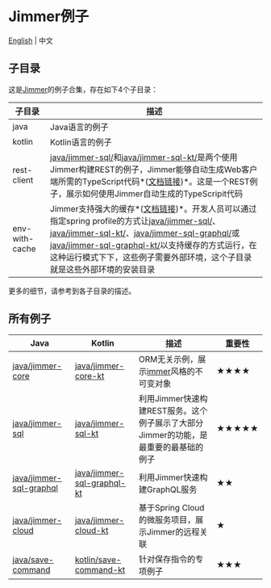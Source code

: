 # Jimmer例子

[English](./) | 中文

## 子目录

这是[Jimmer](https://github.com/babyfish-ct/jimmer)的例子合集，存在如下4个子目录：

|子目录|描述|
|---|---|
|java|Java语言的例子|
|kotlin|Kotlin语言的例子|
|rest-client|[java/jimmer-sql/](./kotlin/jimmer-sql/)和[java/jimmer-sql-kt/](./kotlin/jimmer-sql-kt/)是两个使用Jimmer构建REST的例子，Jimmer能够自动生成Web客户端所需的TypeScript代码*([文档链接](https://babyfish-ct.gitee.io/jimmer-doc/docs/client/))*。这是一个REST例子，展示如何使用Jimmer自动生成的TypeScripit代码|
|env-with-cache|Jimmer支持强大的缓存*([文档链接](https://babyfish-ct.gitee.io/jimmer-doc/docs/cache/))*。开发人员可以通过指定spring profile的方式让[java/jimmer-sql/](./kotlin/jimmer-sql/)、[java/jimmer-sql-kt/](./kotlin/jimmer-sql-kt/)、[java/jimmer-sql-graphql/](./kotlin/jimmer-sql-graphql/)或[java/jimmer-sql-graphql-kt/](./kotlin/jimmer-sql-graphql-kt/)以支持缓存的方式运行，在这种运行模式下下，这些例子需要外部环境，这个子目录就是这些外部环境的安装目录|

更多的细节，请参考到各子目录的描述。

## 所有例子

<table>
    <thead>
        <th>Java</th>
        <th>Kotlin</th>
        <th>描述</th>
        <th>重要性</th>
    </thead>
    <tbody>
        <tr>
            <td><a href="https://github.com/babyfish-ct/jimmer-examples/tree/main/java/jimmer-core">java/jimmer-core</a></td>
            <td><a href="https://github.com/babyfish-ct/jimmer-examples/tree/main/kotlin/jimmer-core-kt">java/jimmer-core-kt</a></td>
            <td>ORM无关示例，展示<a href="https://github.com/immerjs/immer">immer</a>风格的不可变对象</td>
            <td>★★★★</td>
        </tr>
        <tr>
            <td><a href="https://github.com/babyfish-ct/jimmer-examples/tree/main/java/jimmer-sql">java/jimmer-sql</a></td>
            <td><a href="https://github.com/babyfish-ct/jimmer-examples/tree/main/kotlin/jimmer-sql-kt">java/jimmer-sql-kt</a></td>
            <td>利用Jimmer快速构建REST服务。这个例子展示了大部分Jimmer的功能，是最重要的最基础的例子</td>
            <td>★★★★★</td>
        </tr>
        <tr>
            <td><a href="https://github.com/babyfish-ct/jimmer-examples/tree/main/java/jimmer-sql-graphql">java/jimmer-sql-graphql</a></td>
            <td><a href="https://github.com/babyfish-ct/jimmer-examples/tree/main/kotlin/jimmer-sql-graphql-kt">java/jimmer-sql-graphql-kt</a></td>
            <td>利用Jimmer快速构建GraphQL服务</td>
            <td>★★</td>
        </tr>
        <tr>
            <td><a href="https://github.com/babyfish-ct/jimmer-examples/tree/main/java/jimmer-cloud">java/jimmer-cloud</a></td>
            <td><a href="https://github.com/babyfish-ct/jimmer-examples/tree/main/kotlin/jimmer-cloud-kt">java/jimmer-cloud-kt</a></td>
            <td>基于Spring Cloud的微服务项目，展示Jimmer的远程关联</td>
            <td>★</td>
        </tr>
        <tr>
            <td><a href="https://github.com/babyfish-ct/jimmer-examples/tree/main/java/save-command">java/save-command</a></td>
            <td><a href="https://github.com/babyfish-ct/jimmer-examples/tree/main/kotlin/save-command-kt">kotlin/save-command-kt</a></td>
            <td>针对保存指令的专项例子</td>
            <td>★★★</td>
        </tr>
    </tbody>
</table>